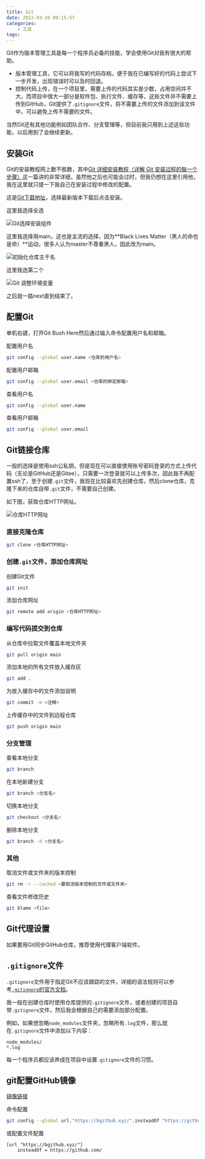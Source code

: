 ```yaml
---
title: Git
date: 2022-03-16 09:15:57
categories:
    - 工具
tags:
---
```


Git作为版本管理工具是每一个程序员必备的技能，学会使用Git对我有很大的帮助。

- 版本管理工具，它可以将我写的代码存档，便于我在已编写好的代码上尝试下一步开发，出现错误时可以及时回退。
- 控制代码上传，在一个项目里，需要上传的代码其实是少数，占用空间并不大，而项目中很大一部分是软件包、执行文件、缓存等，这些文件并不需要上传到GitHub，Git提供了`.gitignore`文件，将不需要上传的文件添加到该文件中，可以避免上传不需要的文件。

当然Git还有其他功能例如团队合作、分支管理等，但目前我只用到上述这些功能，以后用到了会继续更新。

<!--more-->

## 安装Git

Git的安装教程网上数不胜数，其中[Git 详细安装教程（详解 Git 安装过程的每一个步骤）](https://blog.csdn.net/mukes/article/details/115693833)这一篇讲的非常详细，虽然他之后也可能会过时，但我仍想在这里引用他，我在这里就只提一下我自己在安装过程中修改的配置。

这是[Git下载地址](https://git-scm.com/)，选择最新版本下载后点击安装。

这里我选择全选

![Git选择安装组件](1.png)

这里我选择用main，这也是主流的选择，因为**Black Lives Matter（黑人的命也是命）**运动，很多人认为master不尊重黑人，因此改为main。

![初始化仓库主干名](2.png)

这里我选第二个

![Git 调整环境变量](3.png)

之后就一路next直到结束了。

## 配置Git

单机右键，打开Git Bush Here然后通过输入命令配置用户名和邮箱。

配置用户名

```bash
git config --global user.name <仓库的用户名>
```

配置用户邮箱

```bash
git config --global user.email <仓库的绑定邮箱>
```

查看用户名

```bash
git config --global user.name
```

查看用户邮箱

```bash
git config --global user.email
```

## Git链接仓库

一般的选择是使用ssh公私钥，但是现在可以直接使用账号密码登录的方式上传代码（无论是GitHub还是Gitee），只需要一次登录就可以上传多次，因此我不再配置ssh了，至于创建`.git`文件，我现在比较喜欢先创建仓库，然后clone仓库，克隆下来的仓库自带`.git`文件，不需要自己创建。

如下图，获取仓库HTTP网址。

![仓库HTTP网址](4.png)

### 直接克隆仓库

```bash
git clone <仓库HTTP网址>
```

### 创建`.git`文件，添加仓库网址

创建Git文件

```bash
git init
```

添加仓库网址

```bash
git remote add origin <仓库HTTP网址>
```

### 编写代码提交到仓库

从仓库中拉取文件覆盖本地文件夹

```bash
git pull origin main
```

添加本地的所有文件放入缓存区

```bash
git add .
```

为放入缓存中的文件添加说明

```bash
git commit -m <注释>
```

上传缓存中的文件到远程仓库

```bash
git push origin main
```

### 分支管理

查看本地分支

```bash
git branch
```

在本地新建分支

```bash
git branch <分支名>
```

切换本地分支

```bash
git checkout <分支名>
```

删除本地分支

```bash
git branch -d <分支名>
```

### 其他

取消文件或文件夹的版本控制

```bash
git rm -r --cached <要取消版本控制的文件或文件夹>
```

查看文件修改历史

```bash
git blame <file>
```

## Git代理设置

如果要用Git同步GitHub仓库，推荐使用代理客户端软件。

## `.gitignore`文件

`.gitignore`文件用于指定Git不应该跟踪的文件，详细的语法规则可以参考[`.gitignore`的官方文档](https://git-scm.com/docs/gitignore/zh_HANS-CN)。

我一般在创建仓库时使用仓库提供的`.gitignore`文件，或者创建的项目自带`.gitignore`文件，然后我会根据自己的需要添加部分配置。

例如，如果想忽略`node_modules`文件夹，忽略所有`.log`文件，那么就在`.gitignore`文件中添加以下内容：

```text .gitignore
node_modules/
*.log
```

每一个程序员都应该养成在项目中设置`.gitignore`文件的习惯。

## git配置GitHub镜像

[镜像链接](https://freevaults.com/github-mirror-daily-updates.html)

命令配置

```bash
git config --global url."https://bgithub.xyz/".insteadOf "https://github.com/"
```

或配置文件配置

```text .gitconfig
[url "https://bgithub.xyz/"]
    insteadOf = https://github.com/
```

